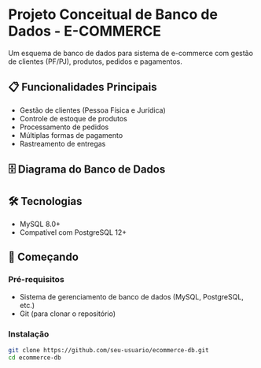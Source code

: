 # Projeto Conceitual de Banco de Dados - E-COMMERCE

Um esquema de banco de dados para sistema de e-commerce com gestão de clientes (PF/PJ), produtos, pedidos e pagamentos.

## 📋 Funcionalidades Principais
- Gestão de clientes (Pessoa Física e Jurídica)
- Controle de estoque de produtos
- Processamento de pedidos
- Múltiplas formas de pagamento
- Rastreamento de entregas

## 🗄️ Diagrama do Banco de Dados


## 🛠️ Tecnologias
- MySQL 8.0+
- Compatível com PostgreSQL 12+

## 🚀 Começando

### Pré-requisitos
- Sistema de gerenciamento de banco de dados (MySQL, PostgreSQL, etc.)
- Git (para clonar o repositório)

### Instalação
```bash
git clone https://github.com/seu-usuario/ecommerce-db.git
cd ecommerce-db
